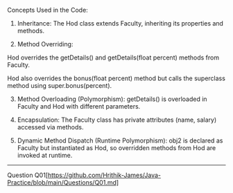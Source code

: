 Concepts Used in the Code:

1. Inheritance: The Hod class extends Faculty, inheriting its properties and methods.


2. Method Overriding:

Hod overrides the getDetails() and getDetails(float percent) methods from Faculty.

Hod also overrides the bonus(float percent) method but calls the superclass method using super.bonus(percent).



3. Method Overloading (Polymorphism): getDetails() is overloaded in Faculty and Hod with different parameters.


4. Encapsulation: The Faculty class has private attributes (name, salary) accessed via methods.


5. Dynamic Method Dispatch (Runtime Polymorphism): obj2 is declared as Faculty but instantiated as Hod, so overridden methods from Hod are invoked at runtime.

---
Question 
Q01[https://github.com/Hrithik-James/Java-Practice/blob/main/Questions/Q01.md]

